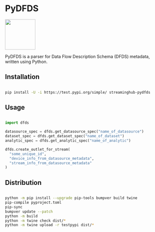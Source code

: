 # PyDFDS

<img src="https://i.imgur.com/xSieE3V.png" height="100px">

PyDFDS is a parser for Data Flow Description Schema (DFDS) metadata, written using Python.

## Installation

```bash

pip install -U -i https://test.pypi.org/simple/ streaminghub-pydfds

```

## Usage

```python

import dfds

datasource_spec = dfds.get_datasource_spec("name_of_datasource")
dataset_spec = dfds.get_dataset_spec("name_of_dataset")
analytic_spec = dfds.get_analytic_spec("name_of_analytic")

dfds.create_outlet_for_stream(
  "some_unique_id",
  "device_info_from_datasource_metadata",
  "stream_info_from_datasource_metadata"
)

```

## Distribution

```bash

python -m pip install --upgrade pip-tools bumpver build twine
pip-compile pyproject.toml
pip-sync
bumpver update --patch
python -m build
python -m twine check dist/*
python -m twine upload -r testpypi dist/*

```
